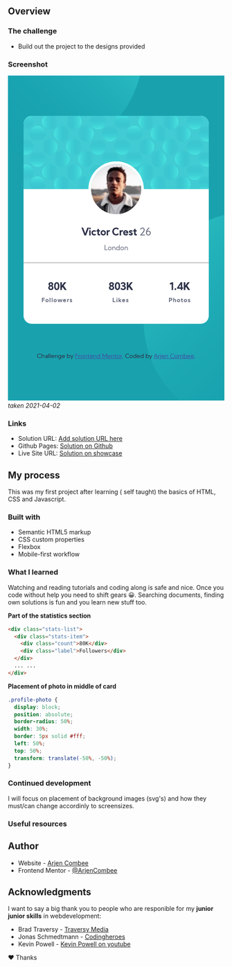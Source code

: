## Overview

### The challenge

- Build out the project to the designs provided

### Screenshot

![My Solution](./screenshot.png)
_taken 2021-04-02_

### Links

- Solution URL: [Add solution URL here](https://www.frontendmentor.io/solutions/mobile-first-css-flex-2NYBx7H8m)
- Github Pages: [Solution on Github](https://arjencombee.github.io/001_profile_card/)
- Live Site URL: [Solution on showcase](https://simpels.nl/showcase/001_profie_card/)

## My process

This was my first project after learning (
self taught) the basics of HTML, CSS and Javascript.

### Built with

- Semantic HTML5 markup
- CSS custom properties
- Flexbox
- Mobile-first workflow

### What I learned

Watching and reading tutorials and coding along is safe and nice. Once you code without help you need to shift gears 😀.
Searching documents, finding own solutions is fun and you learn new stuff too.

**Part of the statistics section**

```html
<div class="stats-list">
  <div class="stats-item">
    <div class="count">80K</div>
    <div class="label">Followers</div>
  </div>
  ... ...
</div>
```

**Placement of photo in middle of card**

```css
.profile-photo {
  display: block;
  position: absolute;
  border-radius: 50%;
  width: 30%;
  border: 5px solid #fff;
  left: 50%;
  top: 50%;
  transform: translate(-50%, -50%);
}
```

### Continued development

I will focus on placement of background images (svg's) and how they must/can change accordinly to screensizes.

### Useful resources

## Author

- Website - [Arjen Combee](https://arjencombee.nl)
- Frontend Mentor - [@ArjenCombee](https://www.frontendmentor.io/profile/ArjenCombee)

## Acknowledgments

I want to say a big thank you to people who are responible for my **junior junior skills** in webdevelopment:

- Brad Traversy - [Traversy Media](https://www.traversymedia.com/)
- Jonas Schmedtmann - [Codingheroes](https://codingheroes.io/)
- Kevin Powell - [Kevin Powell on youtube ](https://www.youtube.com/kevinpowell)

♥ Thanks

